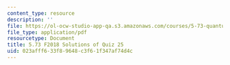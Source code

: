 ```yaml
---
content_type: resource
description: ''
file: https://ol-ocw-studio-app-qa.s3.amazonaws.com/courses/5-73-quantum-mechanics-i-fall-2018/023afff633f89648c3f61f347af74d4c_MIT5_73F18_quiz25_soln.pdf
file_type: application/pdf
resourcetype: Document
title: 5.73 F2018 Solutions of Quiz 25
uid: 023afff6-33f8-9648-c3f6-1f347af74d4c
---
```

